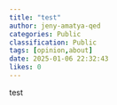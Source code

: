 ```yaml
---
title: "test"
author: jeny-amatya-qed
categories: Public
classification: Public
tags: [opinion,about]
date: 2025-01-06 22:32:43 
likes: 0
---
```


test